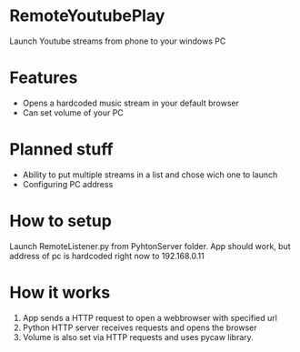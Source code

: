 # RemoteYoutubePlay
Launch Youtube streams from phone to your windows PC

# Features
+ Opens a hardcoded music stream in your default browser
+ Can set volume of your PC

# Planned stuff
+ Ability to put multiple streams in a list and chose wich one to launch
+ Configuring PC address

# How to setup
Launch RemoteListener.py from PyhtonServer folder.
 App should work, but address of pc is hardcoded right now to 192.168.0.11


# How it works
1. App sends a HTTP request to open a webbrowser with specified url
2. Python HTTP server receives requests and opens the browser
3. Volume is also set via HTTP requests and uses pycaw library.


